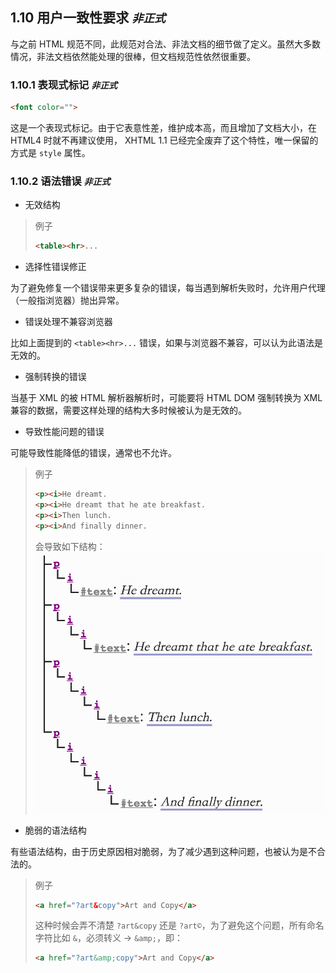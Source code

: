 ## 1.10 用户一致性要求 *`非正式`*

与之前 HTML 规范不同，此规范对合法、非法文档的细节做了定义。虽然大多数情况，非法文档依然能处理的很棒，但文档规范性依然很重要。

### 1.10.1 表现式标记 *`非正式`*

```html
<font color="">
```

这是一个表现式标记。由于它表意性差，维护成本高，而且增加了文档大小，在 HTML4 时就不再建议使用， XHTML 1.1 已经完全废弃了这个特性，唯一保留的方式是 `style` 属性。

### 1.10.2 语法错误 *`非正式`*

- 无效结构

> 例子
>
> ```html
> <table><hr>...
> ```

- 选择性错误修正

为了避免修复一个错误带来更多复杂的错误，每当遇到解析失败时，允许用户代理（一般指浏览器）抛出异常。

- 错误处理不兼容浏览器

比如上面提到的 `<table><hr>...` 错误，如果与浏览器不兼容，可以认为此语法是无效的。

- 强制转换的错误

当基于 XML 的被 HTML 解析器解析时，可能要将 HTML DOM 强制转换为 XML 兼容的数据，需要这样处理的结构大多时候被认为是无效的。

- 导致性能问题的错误

可能导致性能降低的错误，通常也不允许。

> 例子
>
> ```html
> <p><i>He dreamt.
> <p><i>He dreamt that he ate breakfast.
> <p><i>Then lunch.
> <p><i>And finally dinner.
> ```
> 会导致如下结构：
> ![](../assets/1.10.2-1.png)

- 脆弱的语法结构

有些语法结构，由于历史原因相对脆弱，为了减少遇到这种问题，也被认为是不合法的。

> 例子
>
> ```html
> <a href="?art&copy">Art and Copy</a>
> ```
> 这种时候会弄不清楚 `?art&copy` 还是 `?art©`，为了避免这个问题，所有命名字符比如 `&`，必须转义 -> `&amp;`，即：
> ```html
> <a href="?art&amp;copy">Art and Copy</a>
> ```